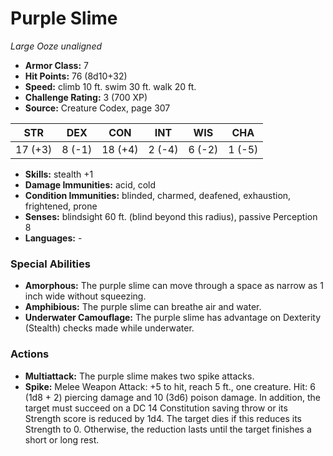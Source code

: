 # Purple Slime

*Large* *Ooze* *unaligned*

- **Armor Class:** 7
- **Hit Points:** 76 (8d10+32)
- **Speed:** climb 10 ft. swim 30 ft. walk 20 ft.
- **Challenge Rating:** 3 (700 XP)
- **Source:** Creature Codex, page 307

| STR | DEX | CON | INT | WIS | CHA |
| --- | --- | --- | --- | --- | --- |
| 17 (+3) | 8 (-1) | 18 (+4) | 2 (-4) | 6 (-2) | 1 (-5) |

- **Skills:** stealth +1
- **Damage Immunities:** acid, cold
- **Condition Immunities:** blinded, charmed, deafened, exhaustion, frightened, prone
- **Senses:** blindsight 60 ft. (blind beyond this radius), passive Perception 8
- **Languages:** -

### Special Abilities

- **Amorphous:** The purple slime can move through a space as narrow as 1 inch wide without squeezing.
- **Amphibious:** The purple slime can breathe air and water.
- **Underwater Camouflage:** The purple slime has advantage on Dexterity (Stealth) checks made while underwater.

### Actions

- **Multiattack:** The purple slime makes two spike attacks.
- **Spike:** Melee Weapon Attack: +5 to hit, reach 5 ft., one creature. Hit: 6 (1d8 + 2) piercing damage and 10 (3d6) poison damage. In addition, the target must succeed on a DC 14 Constitution saving throw or its Strength score is reduced by 1d4. The target dies if this reduces its Strength to 0. Otherwise, the reduction lasts until the target finishes a short or long rest.


